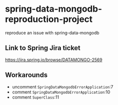 # spring-data-mongodb-reproduction-project
reproduce an issue with spring-data-mongodb

## Link to Spring Jira ticket

https://jira.spring.io/browse/DATAMONGO-2569

## Workarounds

- uncomment `SpringDataMongodbErrorApplication`:7
- comment `SpringDataMongodbErrorApplication`:10
- comment `SuperClass`:11 
